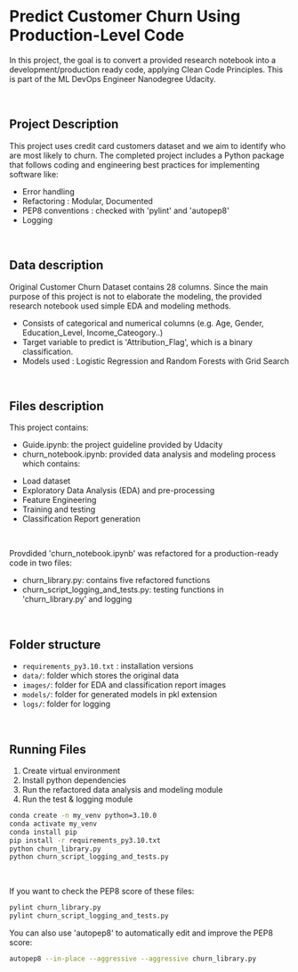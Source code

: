 # Predict Customer Churn Using Production-Level Code

In this project, the goal is to convert a provided research notebook into a development/production ready code, applying Clean Code Principles.
This is part of the ML DevOps Engineer Nanodegree Udacity.

<br>

## Project Description
This project uses credit card customers dataset and we aim to identify who are most likely to churn. The completed project includes a Python package that follows coding and engineering best practices for implementing software like:
- Error handling
- Refactoring : Modular, Documented
- PEP8 conventions : checked with 'pylint' and 'autopep8'
- Logging

<br>

## Data description
Original Customer Churn Dataset contains 28 columns. Since the main purpose of this project is not to elaborate the modeling, the provided research notebook used simple EDA and modeling methods.
- Consists of categorical and numerical columns (e.g. Age, Gender, Education_Level, Income_Cateogory..)
- Target variable to predict is 'Attribution_Flag', which is a binary classification.
- Models used : Logistic Regression and Random Forests with Grid Search

<br>

## Files description
This project contains:
- Guide.ipynb: the project guideline provided by Udacity
- churn_notebook.ipynb: provided data analysis and modeling process which contains:
* Load dataset
* Exploratory Data Analysis (EDA) and pre-processing
* Feature Engineering
* Training and testing
* Classification Report generation

<br>

Provdided 'churn_notebook.ipynb' was refactored for a production-ready code in two files:
* churn_library.py: contains five refactored functions
* churn_script_logging_and_tests.py: testing functions in 'churn_library.py' and logging

<br>

## Folder structure
- `requirements_py3.10.txt` : installation versions
- `data/`: folder which stores the original data
- `images/`: folder for EDA and classification report images
- `models/`: folder for generated models in pkl extension
- `logs/`: folder for logging

<br>

## Running Files
1. Create virtual environment
2. Install python dependencies
3. Run the refactored data analysis and modeling module
4. Run the test & logging module

```bash
conda create -n my_venv python=3.10.0
conda activate my_venv
conda install pip
pip install -r requirements_py3.10.txt
python churn_library.py
python churn_script_logging_and_tests.py
```

<br>

If you want to check the PEP8 score of these files:
```bash
pylint churn_library.py
pylint churn_script_logging_and_tests.py
```

You can also use 'autopep8' to automatically edit and improve the PEP8 score:
```bash
autopep8 --in-place --aggressive --aggressive churn_library.py
```

<br>
